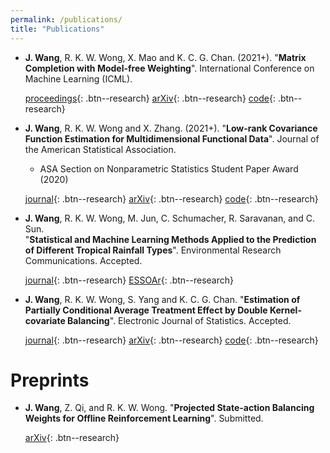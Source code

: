 ```yaml
---
permalink: /publications/
title: "Publications"
---
```




- **J. Wang**, R. K. W. Wong, X. Mao and K. C. G. Chan. (2021+). "**Matrix Completion with Model-free Weighting**". International Conference on Machine Learning (ICML).

  [proceedings](http://proceedings.mlr.press/v139/wang21x/wang21x.pdf){: .btn--research} [arXiv](https://arxiv.org/abs/2106.05850){: .btn--research}  [code](https://github.com/jiayiwang1017/MC-weighting-code){: .btn--research}


- **J. Wang**, R. K. W. Wong and X. Zhang. (2021+). "**Low-rank Covariance Function Estimation for Multidimensional Functional Data**". Journal of the American Statistical Association.
  - ASA Section on Nonparametric Statistics Student Paper Award (2020)

  [journal](https://www.tandfonline.com/doi/full/10.1080/01621459.2020.1820344){: .btn--research} [arXiv](https://arxiv.org/abs/2008.12919){: .btn--research}  [code](https://github.com/jiayiwang1017/mfdacov-code){: .btn--research}
  
- **J. Wang**,  R. K. W. Wong, M. Jun, C. Schumacher, R. Saravanan, and C. Sun.  
		"**Statistical and Machine Learning Methods Applied to the Prediction of Different Tropical Rainfall Types**". Environmental Research Communications. Accepted.
		
  [journal](https://doi.org/10.1088/2515-7620/ac371f){: .btn--research} [ESSOAr](https://www.essoar.org/doi/10.1002/essoar.10507122.3){: .btn--research} 
  

- **J. Wang**, R. K. W. Wong, S. Yang and K. C. G. Chan.  "**Estimation of Partially Conditional Average Treatment Effect by Double Kernel-covariate Balancing**". Electronic Journal of Statistics. Accepted.

  [journal](https://doi.org/10.1088/2515-7620/ac371f){: .btn--research} [arXiv](https://arxiv.org/abs/2103.03437){: .btn--research} [code](https://github.com/jiayiwang1017/PCATE-balancing){: .btn--research}
  
  


# Preprints
- **J. Wang**, Z. Qi, and R. K. W. Wong.  "**Projected State-action Balancing Weights for Offline Reinforcement Learning**". Submitted.

  [arXiv](https://arxiv.org/abs/2109.04640){: .btn--research} 

  
  





